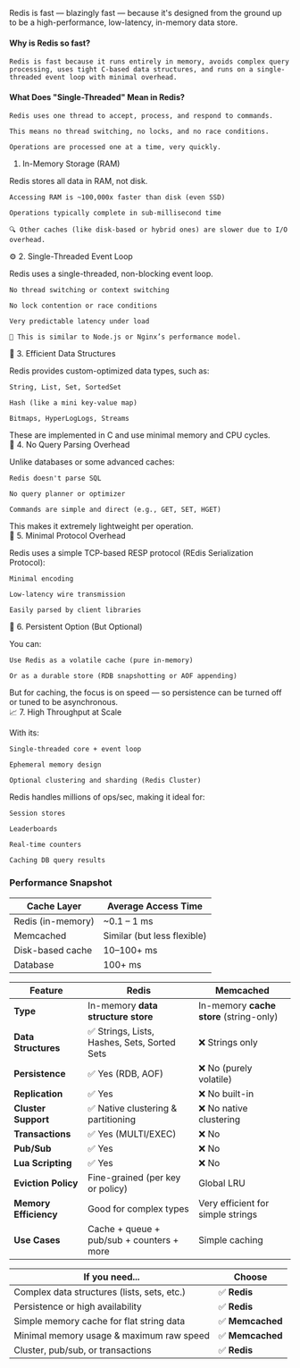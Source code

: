 Redis is fast — blazingly fast — because it's designed from the ground up to be a high-performance, low-latency, in-memory data store.  
#### Why is Redis so fast?

    Redis is fast because it runs entirely in memory, avoids complex query processing, uses tight C-based data structures, and runs on a single-threaded event loop with minimal overhead.

#### What Does "Single-Threaded" Mean in Redis?

    Redis uses one thread to accept, process, and respond to commands.

    This means no thread switching, no locks, and no race conditions.

    Operations are processed one at a time, very quickly.

1. In-Memory Storage (RAM)

Redis stores all data in RAM, not disk.

    Accessing RAM is ~100,000x faster than disk (even SSD)

    Operations typically complete in sub-millisecond time

    🔍 Other caches (like disk-based or hybrid ones) are slower due to I/O overhead.

⚙️ 2. Single-Threaded Event Loop

Redis uses a single-threaded, non-blocking event loop.

    No thread switching or context switching

    No lock contention or race conditions

    Very predictable latency under load

    🧠 This is similar to Node.js or Nginx’s performance model.

🧠 3. Efficient Data Structures

Redis provides custom-optimized data types, such as:

    String, List, Set, SortedSet

    Hash (like a mini key-value map)

    Bitmaps, HyperLogLogs, Streams

These are implemented in C and use minimal memory and CPU cycles.  
🚫 4. No Query Parsing Overhead

Unlike databases or some advanced caches:

    Redis doesn't parse SQL

    No query planner or optimizer

    Commands are simple and direct (e.g., GET, SET, HGET)

This makes it extremely lightweight per operation.  
📡 5. Minimal Protocol Overhead

Redis uses a simple TCP-based RESP protocol (REdis Serialization Protocol):

    Minimal encoding

    Low-latency wire transmission

    Easily parsed by client libraries

🔁 6. Persistent Option (But Optional)

You can:

    Use Redis as a volatile cache (pure in-memory)

    Or as a durable store (RDB snapshotting or AOF appending)

But for caching, the focus is on speed — so persistence can be turned off or tuned to be asynchronous.  
📈 7. High Throughput at Scale

With its:

    Single-threaded core + event loop

    Ephemeral memory design

    Optional clustering and sharding (Redis Cluster)

Redis handles millions of ops/sec, making it ideal for:

    Session stores

    Leaderboards

    Real-time counters

    Caching DB query results


### Performance Snapshot

| Cache Layer       | Average Access Time         |
| ----------------- | --------------------------- |
| Redis (in-memory) | \~0.1 – 1 ms                |
| Memcached         | Similar (but less flexible) |
| Disk-based cache  | 10–100+ ms                  |
| Database          | 100+ ms                     |


| Feature               | **Redis**                                   | **Memcached**                           |
| --------------------- | ------------------------------------------- | --------------------------------------- |
| **Type**              | In-memory **data structure store**          | In-memory **cache store** (string-only) |
| **Data Structures**   | ✅ Strings, Lists, Hashes, Sets, Sorted Sets | ❌ Strings only                          |
| **Persistence**       | ✅ Yes (RDB, AOF)                            | ❌ No (purely volatile)                  |
| **Replication**       | ✅ Yes                                       | ❌ No built-in                           |
| **Cluster Support**   | ✅ Native clustering & partitioning          | ❌ No native clustering                  |
| **Transactions**      | ✅ Yes (MULTI/EXEC)                          | ❌ No                                    |
| **Pub/Sub**           | ✅ Yes                                       | ❌ No                                    |
| **Lua Scripting**     | ✅ Yes                                       | ❌ No                                    |
| **Eviction Policy**   | Fine-grained (per key or policy)            | Global LRU                              |
| **Memory Efficiency** | Good for complex types                      | Very efficient for simple strings       |
| **Use Cases**         | Cache + queue + pub/sub + counters + more   | Simple caching                          |

| If you need...                              | Choose          |
| ------------------------------------------- | --------------- |
| Complex data structures (lists, sets, etc.) | ✅ **Redis**     |
| Persistence or high availability            | ✅ **Redis**     |
| Simple memory cache for flat string data    | ✅ **Memcached** |
| Minimal memory usage & maximum raw speed    | ✅ **Memcached** |
| Cluster, pub/sub, or transactions           | ✅ **Redis**     |
